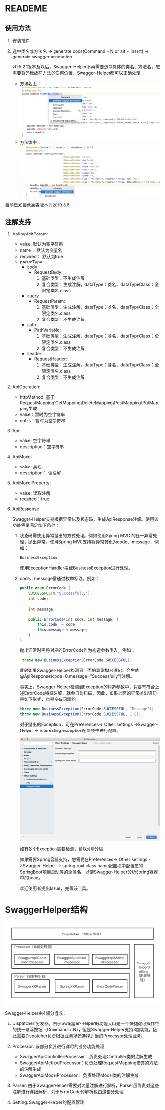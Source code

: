 # READEME

## 使用方法
1. 安装插件
2. 选中类名或方法名 -> generate code(Command + N or alt + insert) -> generate swagger annotation 
    
    v0.5.2.1版本及以后，Swagger-Helper不再需要选中具体的类名、方法名，您需要将光标放在方法的任何位置，Swagger-Helper都可以正确处理
    - 方法名上：
        ![](./doc/images/method-show.png)
    - 方法体中：
        ![](./doc/images/method-show2.png)
      
目前已知最低兼容版本为2019.3.5

## 注解支持

1. ApiImplicitParam:
    - value: 默认为空字符串
    - name： 默认为变量名
    - required： 默认为true
    - paramType:
        - body
            - RequestBody: 
                1. 基础类型：不生成注解
                2. 复合类型：生成注解，dataType：类名，dataTypeClass：全限定类名.class
        - query
            - RequestParam:
                1. 基础类型：生成注解，dataType：类名，dataTypeClass：全限定类名.class
                2. 复合类型：不生成注解
        - path
            - PathVariable:
                1. 基础类型：生成注解，dataType：类名，dataTypeClass：全限定类名.class
                2. 复合类型：不生成注解
        - header
            - RequestHeader:
                1. 基础类型：生成注解，dataType：类名，dataTypeClass：全限定类名.class
                2. 复合类型：不生成注解
                
2. ApiOperation:
    - httpMethod: 基于RequestMapping\GetMapping\DeleteMapping\PostMapping\PutMapping生成
    - value：暂时为空字符串
    - notes：暂时为空字符串
    
3. Api:
    - value: 空字符串
    - description：空字符串

4. ApiModel
    - value: 类名
    - description： 读注解
5. ApiModelProperty:
    - value: 读取注解
    - required：true
6. ApiResponse
    
    Swagger-Helper支持根据异常以及状态码，生成ApiResponse注解。使用该功能需要满足如下条件：
    1. 状态码需使用异常抛出的方式处理。例如使用Spring MVC 的统一异常处理，抛出异常，使用Spring MVC支持将异常转化为code、message，例如：
        ```java
       BusinessException
        ```
       使用ExceptionHandler拦截BusinessException进行处理。
    2. code、message需通过枚举标注。例如：
        ```java
        public enum ErrorCode {
            SUCCESSFUL(0,"Successfully");
            int code;
            
            int message;
            
            public ErrorCode(int code, int message) {
                this.code  = code;
                this.message = message;
            }
        }      
        ```
       抛出异常时需将对应的ErrorCode作为构造参数传入，例如：
       ```java
        throw new BusinessException(ErrorCode.SUCCESSFUL);
        ```
       此时如果Swagger-Helper检测到上面的异常抛出语句，会生成@ApiResponse(code=0,message="Successfully")注解。
       
       事实上，Swagger-Helper检测到Exception的构造参数中，只要有符合上述ErrorCode特征注解，就会自动扫描，因此，如果上面的异常抛出语句是如下形式，也是没有问题的：
       
       ```java
       throw new BusinessException(ErrorCode.SUCCESSFUL, "Message");
       throw new BusinessException(ErrorCode.SUCCESSFUL, 1.0);
       ```
       
        对于抛出的Exception，可在Preferences-> Other settings ->Swagger-Helper -> interesting exception配置项中进行配置。
        
        ![](./doc/images/config.png)
        
        如有多个Exception需要检测，请以`分号`分隔
        
        如果需要Spring容器支持，您需要在Preferences-> Other settings ->Swagger-Helper -> spring root class name配置项中配置您的SpringBoot项目启动类的全类名，以便Swagger-Helper分析Spring容器中的bean。
        
        欢迎使用者提出Issue，完善该工具。
        
 # SwaggerHelper结构
 
 ![](./doc/images/architecture-diagram.png)
 
 Swagger-Helper由4部分组成：
 
 1. Dispatcher:分发器，由于Swagger-Helper的功能入口是一个快捷键可操作性的统一悬浮按钮（Command + N），但是Swagger-Helper支持3类功能，因此需要Dispatcher负责根据业务场景选择适当的Processor处理业务。
 2. Processor: 该部分负责进行详尽的业务功能处理
       
       - SwaggerApiControllerProcessor：负责处理Controller类的注解生成
       - SwaggerApiMethodProcessor：负责处理RequestMapping修饰的方法的注解生成
       - SwaggerApiModelProcessor： 负责处理Model类的注解生成
       
 3. Parser: 由于SwaggerHelper需要对大量注解进行解析，Parser层负责对这些注解进行详细解析，对于ErrorCode的解析也由这部分处理
 4. Setting: Swagger-Helper的配置管理

       
        